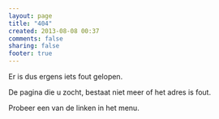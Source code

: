 ```yaml
---
layout: page
title: "404"
created: 2013-08-08 00:37
comments: false
sharing: false
footer: true
---
```



Er is dus ergens iets fout gelopen. 

De pagina die u zocht, bestaat niet meer of het adres is fout.

Probeer een van de linken in het menu.